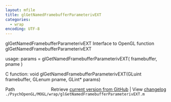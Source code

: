 ```yaml
---
layout: mfile
title: glGetNamedFramebufferParameterivEXT
categories:
  - wrap
encoding: UTF-8
---
```


glGetNamedFramebufferParameterivEXT  Interface to OpenGL function glGetNamedFramebufferParameterivEXT

usage:  params = glGetNamedFramebufferParameterivEXT( framebuffer, pname )

C function:  void glGetNamedFramebufferParameterivEXT(GLuint framebuffer, GLenum pname, GLint\* params)


<div class="code_header" style="text-align:right;">
  <span style="float:left;">Path&nbsp;&nbsp;</span> <span class="counter">Retrieve <a href=
  "https://raw.github.com/Psychtoolbox-3/Psychtoolbox-3/beta/./PsychOpenGL/MOGL/wrap/glGetNamedFramebufferParameterivEXT.m">current version from GitHub</a> | View <a href=
  "https://github.com/Psychtoolbox-3/Psychtoolbox-3/commits/beta/./PsychOpenGL/MOGL/wrap/glGetNamedFramebufferParameterivEXT.m">changelog</a></span>
</div>
<div class="code">
  <code>./PsychOpenGL/MOGL/wrap/glGetNamedFramebufferParameterivEXT.m</code>
</div>
